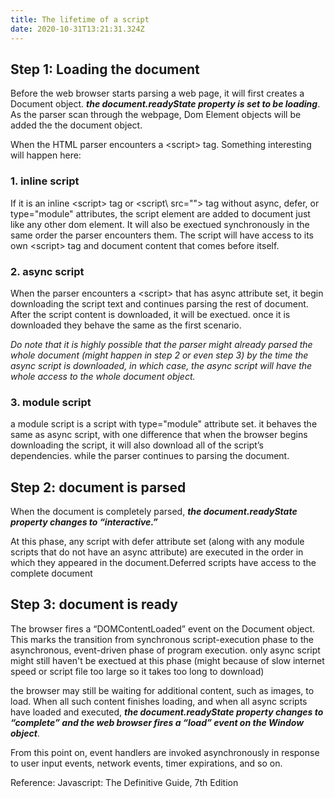 ```yaml
---
title: The lifetime of a script
date: 2020-10-31T13:21:31.324Z
---
```


## Step 1: Loading the document
Before the web browser starts parsing a web page, it will first creates a Document object. ***the document.readyState property is set to be loading***. As the parser scan through the webpage, Dom Element objects will be added the the document object. 

When the HTML parser encounters a \<script\> tag. Something interesting will happen here:


### 1. inline script
If it is an inline \<script\> tag or \<script\ src=""> tag without async, defer, or type="module" attributes, the script element are added to document just like any other dom element. It will also be exectued synchronously in the same order the parser encounters them. The script will have access to its own \<script\> tag and document content that comes before itself.

### 2. async script
When the parser encounters a \<script\> that has async attribute set, it begin downloading the script text and continues parsing the rest of document. After the script content is downloaded, it will be exectued. once it is downloaded they behave the same as the first scenario.

*Do note that it is highly possible that the parser might already parsed the whole document (might happen in step 2 or even step 3) by the time the async script is downloaded, in which case, the async script will have the whole access to the whole document object.*

### 3. module script
a module script is a script with type="module" attribute set. it behaves the same as async script, with one difference that when the browser begins downloading the script, it will also download all of the script’s dependencies. while the parser continues to parsing the document.


## Step 2: document is parsed

When the document is completely parsed, ***the document.readyState property
changes to “interactive.”***

At this phase, any script with defer attribute set (along with any module scripts that do not have an async attribute) are executed in the order in which they appeared
in the document.Deferred
scripts have access to the complete document


## Step 3: document is ready

The browser fires a “DOMContentLoaded” event on the Document object. This
marks the transition from synchronous script-execution phase to the
asynchronous, event-driven phase of program execution. only async script might still haven't be exectued at this phase (might because of slow internet speed or script file too large so it takes too long to download)

the browser may still be waiting for additional content, such as images, to load. When all such content finishes loading, and when all async scripts have loaded and executed, ***the document.readyState property changes to “complete” and the web browser fires
a “load” event on the Window object***.

From this point on, event handlers are invoked asynchronously in response to
user input events, network events, timer expirations, and so on.


Reference: Javascript: The Definitive Guide, 7th Edition